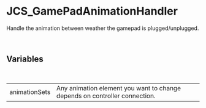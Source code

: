 <!--
   - $File: JCS_GamePadAnimationHandler.html $
   - $Date: 2018-10-01 14:42:18 $
   - $Revision: $
   - $Creator: Jen-Chieh Shen $
   - $Notice: See LICENSE.txt for modification and distribution information
   -                   Copyright © 2018 by Shen, Jen-Chieh $
-->


<div id="content-header">
  <h1>JCS_GamePadAnimationHandler</h1>
</div>

<p>
  Handle the animation between weather the gamepad is plugged/unplugged.
</p>


<br/>
<h2>Variables</h2>
<br/>

<table>
  <tr>
    <td>animationSets</td>
    <td>Any animation element you want to change depends on controller connection.</td>
  </tr>
</table>
